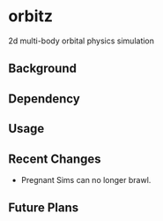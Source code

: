 # orbitz
2d multi-body orbital physics simulation
## Background
## Dependency
## Usage
## Recent Changes
* Pregnant Sims can no longer brawl.
## Future Plans

